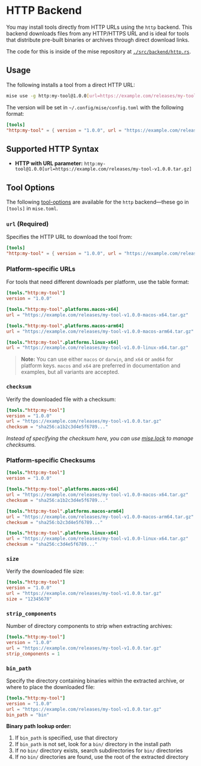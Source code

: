 # HTTP Backend <Badge type="warning" text="experimental" />

You may install tools directly from HTTP URLs using the `http` backend. This backend downloads files from any HTTP/HTTPS URL and is ideal for tools that distribute pre-built binaries or archives through direct download links.

The code for this is inside of the mise repository at [`./src/backend/http.rs`](https://github.com/jdx/mise/blob/main/src/backend/http.rs).

## Usage

The following installs a tool from a direct HTTP URL:

```sh
mise use -g http:my-tool@1.0.0[url=https://example.com/releases/my-tool-v1.0.0.tar.gz]
```

The version will be set in `~/.config/mise/config.toml` with the following format:

```toml
[tools]
"http:my-tool" = { version = "1.0.0", url = "https://example.com/releases/my-tool-v1.0.0.tar.gz" }
```

## Supported HTTP Syntax

- **HTTP with URL parameter:** `http:my-tool@1.0.0[url=https://example.com/releases/my-tool-v1.0.0.tar.gz]`

## Tool Options

The following [tool-options](/dev-tools/#tool-options) are available for the `http` backend—these
go in `[tools]` in `mise.toml`.

### `url` (Required)

Specifies the HTTP URL to download the tool from:

```toml
[tools]
"http:my-tool" = { version = "1.0.0", url = "https://example.com/releases/my-tool-v1.0.0.tar.gz" }
```

### Platform-specific URLs

For tools that need different downloads per platform, use the table format:

```toml
[tools."http:my-tool"]
version = "1.0.0"

[tools."http:my-tool".platforms.macos-x64]
url = "https://example.com/releases/my-tool-v1.0.0-macos-x64.tar.gz"

[tools."http:my-tool".platforms.macos-arm64]
url = "https://example.com/releases/my-tool-v1.0.0-macos-arm64.tar.gz"

[tools."http:my-tool".platforms.linux-x64]
url = "https://example.com/releases/my-tool-v1.0.0-linux-x64.tar.gz"
```

> **Note:** You can use either `macos` or `darwin`, and `x64` or `amd64` for platform keys. `macos` and `x64` are preferred in documentation and examples, but all variants are accepted.

### `checksum`

Verify the downloaded file with a checksum:

```toml
[tools."http:my-tool"]
version = "1.0.0"
url = "https://example.com/releases/my-tool-v1.0.0.tar.gz"
checksum = "sha256:a1b2c3d4e5f6789..."
```

*Instead of specifying the checksum here, you can use [mise.lock](/dev-tools/mise-lock) to manage checksums.*

### Platform-specific Checksums

```toml
[tools."http:my-tool"]
version = "1.0.0"

[tools."http:my-tool".platforms.macos-x64]
url = "https://example.com/releases/my-tool-v1.0.0-macos-x64.tar.gz"
checksum = "sha256:a1b2c3d4e5f6789..."

[tools."http:my-tool".platforms.macos-arm64]
url = "https://example.com/releases/my-tool-v1.0.0-macos-arm64.tar.gz"
checksum = "sha256:b2c3d4e5f6789..."

[tools."http:my-tool".platforms.linux-x64]
url = "https://example.com/releases/my-tool-v1.0.0-linux-x64.tar.gz"
checksum = "sha256:c3d4e5f6789..."
```

### `size`

Verify the downloaded file size:

```toml
[tools."http:my-tool"]
version = "1.0.0"
url = "https://example.com/releases/my-tool-v1.0.0.tar.gz"
size = "12345678"
```

### `strip_components`

Number of directory components to strip when extracting archives:

```toml
[tools."http:my-tool"]
version = "1.0.0"
url = "https://example.com/releases/my-tool-v1.0.0.tar.gz"
strip_components = 1
```

### `bin_path`

Specify the directory containing binaries within the extracted archive, or where to place the downloaded file:

```toml
[tools."http:my-tool"]
version = "1.0.0"
url = "https://example.com/releases/my-tool-v1.0.0.tar.gz"
bin_path = "bin"
```

**Binary path lookup order:**

1. If `bin_path` is specified, use that directory
2. If `bin_path` is not set, look for a `bin/` directory in the install path
3. If no `bin/` directory exists, search subdirectories for `bin/` directories
4. If no `bin/` directories are found, use the root of the extracted directory
